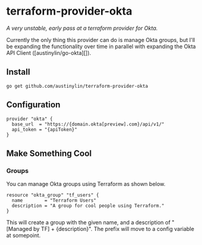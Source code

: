 # terraform-provider-okta
_A very unstable, early pass at a terraform provider for Okta._

Currently the only thing this provider can do is manage Okta groups, but I'll be expanding the functionality over time in parallel with expanding the Okta API Client ([austinylin/go-okta][]).

## Install
```
go get github.com/austinylin/terraform-provider-okta
```

## Configuration
```
provider "okta" {
  base_url  = "https://{domain.okta[preview].com}/api/v1/"
  api_token = "{apiToken}"
}
```

## Make Something Cool

### Groups
You can manage Okta groups using Terraform as shown below. 

```
resource "okta_group" "tf_users" {
  name        = "Terraform Users"
  description = "A group for cool people using Terraform."
}
```

This will create a group with the given name, and a description of "[Managed by TF] + {description}". The prefix will move to a config variable at somepoint.